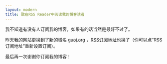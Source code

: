 ```yaml
---
layout: modern
title: 致在RSS Reader中阅读我的博客读者
---
```


我不知道有没有人订阅我的博客，如果有的话当然是最好不过了。

昨天我的网站更换到了新的域名 [guoj.org](http://www.guoj.org/) ，[RSS订阅地址](http://www.guoj.org/atom.xml)也换了（你可以点“RSS订阅地址”重新设置订阅）。

最后再一次谢谢你订阅我的博客！